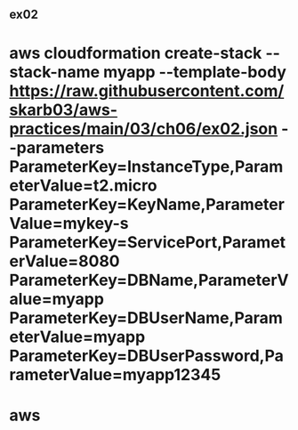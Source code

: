 

## ex02 

# aws cloudformation create-stack --stack-name myapp --template-body https://raw.githubusercontent.com/skarb03/aws-practices/main/03/ch06/ex02.json --parameters ParameterKey=InstanceType,ParameterValue=t2.micro ParameterKey=KeyName,ParameterValue=mykey-s ParameterKey=ServicePort,ParameterValue=8080 ParameterKey=DBName,ParameterValue=myapp ParameterKey=DBUserName,ParameterValue=myapp ParameterKey=DBUserPassword,ParameterValue=myapp12345

# aws 